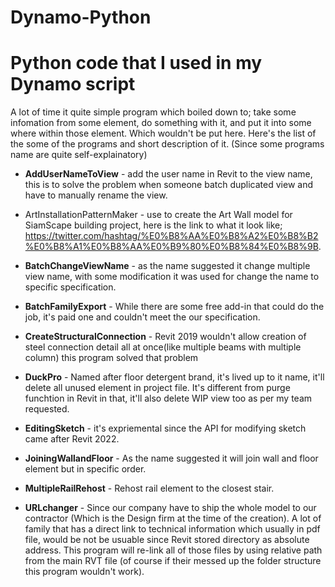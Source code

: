 # Dynamo-Python
# Python code that I used in my Dynamo script

  A lot of time it quite simple program which boiled down to; take some infomation from some element, do something with it, and put it into some where within those element. Which wouldn't be put here.
Here's the list of the some of the programs and short description of it. (Since some programs name are quite self-explainatory)

* **AddUserNameToView** - add the user name in Revit to the view name, this is to solve the problem when someone batch duplicated view and have to manually rename the view.

* ArtInstallationPatternMaker - use to create the Art Wall model for SiamScape building project, here is the link to what it look like; https://twitter.com/hashtag/%E0%B8%AA%E0%B8%A2%E0%B8%B2%E0%B8%A1%E0%B8%AA%E0%B9%80%E0%B8%84%E0%B8%9B.

* **BatchChangeViewName** - as the name suggested it change multiple view name, with some modification it was used for change the name to specific specification.

* **BatchFamilyExport** - While there are some free add-in that could do the job, it's paid one and couldn't meet the our specification.

* **CreateStructuralConnection** - Revit 2019 wouldn't allow creation of steel connection detail all at once(like multiple beams with multiple column) this program solved that problem

* **DuckPro** - Named after floor detergent brand, it's lived up to it name, it'll delete all unused element in project file. It's different from purge funchtion in Revit in that, it'll also delete WIP view too as per my team requested.

* **EditingSketch** - it's expriemental since the API for modifying sketch came after Revit 2022.

* **JoiningWallandFloor** - As the name suggested it will join wall and floor element but in specific order.

* **MultipleRailRehost** - Rehost rail element to the closest stair.

* **URLchanger** - Since our company have to ship the whole model to our contractor (Which is the Design firm at the time of the creation). A lot of family that has a direct link to technical information which usually in pdf file, would be not be usuable since Revit stored directory as absolute address. This program will re-link all of those files by using relative path from the main RVT file (of course if their messed up the folder structure this program wouldn't work).
